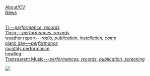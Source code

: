 [About/CV](post/aboutcv.md)<br>
[News](post/news.md)<br><br>

[11---*performance, records*](post/11.md)<br>
[11min---*performances, records*](post/11min.md)<br>
[weather report---*radio, publication, installation, camp*](post/weatherreport.md)<br>
[piano day---*performance*](post/pianoday.md)<br>
[monthly performance](post/mf.md)<br>
[howling](post/howling.md)<br>
[Transparent Music---*performances, records, publication, screening*](post/tm.md)<br>


![](post/img/hands_hairs.png)


